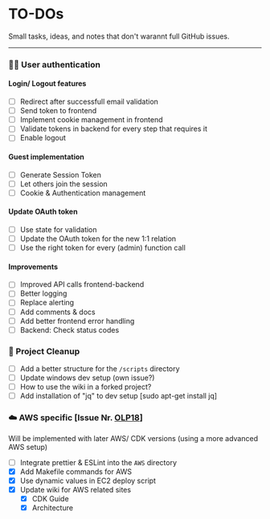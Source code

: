 # TO-DOs

Small tasks, ideas, and notes that don't warannt full GitHub issues.

---

### 🧑‍🦱 User authentication

#### Login/ Logout features

- [ ] Redirect after successfull email validation
- [ ] Send token to frontend
- [ ] Implement cookie management in frontend
- [ ] Validate tokens in backend for every step that requires it
- [ ] Enable logout

#### Guest implementation

- [ ] Generate Session Token
- [ ] Let others join the session
- [ ] Cookie & Authentication management

#### Update OAuth token

- [ ] Use state for validation
- [ ] Update the OAuth token for the new 1:1 relation
- [ ] Use the right token for every (admin) function call

#### Improvements

- [ ] Improved API calls frontend-backend
- [ ] Better logging
- [ ] Replace alerting
- [ ] Add comments & docs
- [ ] Add better frontend error handling
- [ ] Backend: Check status codes

### 🧹 Project Cleanup

- [ ] Add a better structure for the `/scripts` directory
- [ ] Update windows dev setup (own issue?)
- [ ] How to use the wiki in a forked project?
- [ ] Add installation of "jq" to dev setup [sudo apt-get install jq]

### ☁️ AWS specific [Issue Nr. [OLP18](https://github.com/Dominicdaniel86/Mursica-FM/issues/80)]

Will be implemented with later AWS/ CDK versions (using a more advanced AWS setup)

- [ ] Integrate prettier & ESLint into the `AWS` directory
- [X] Add Makefile commands for AWS
- [X] Use dynamic values in EC2 deploy script
- [X] Update wiki for AWS related sites
  - [X] CDK Guide
  - [X] Architecture
